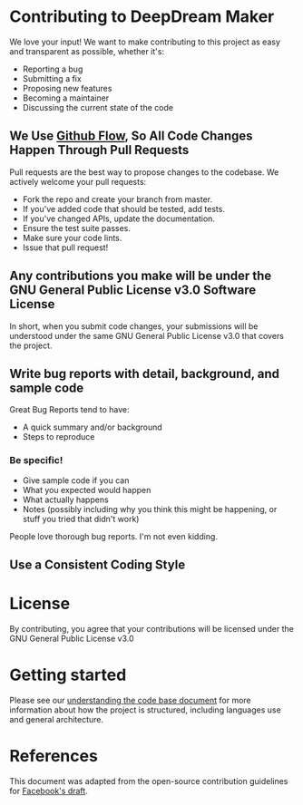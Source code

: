# Contributing to DeepDream Maker

We love your input! We want to make contributing to this project as easy and transparent as possible, whether it's:

- Reporting a bug
- Submitting a fix
- Proposing new features
- Becoming a maintainer
- Discussing the current state of the code

## We Use [Github Flow](https://guides.github.com/introduction/flow/index.html), So All Code Changes Happen Through Pull Requests

Pull requests are the best way to propose changes to the codebase. We actively welcome your pull requests:

- Fork the repo and create your branch from master.
- If you've added code that should be tested, add tests.
- If you've changed APIs, update the documentation.
- Ensure the test suite passes.
- Make sure your code lints.
- Issue that pull request!

## Any contributions you make will be under the GNU General Public License v3.0 Software License

In short, when you submit code changes, your submissions will be understood under the same GNU General Public License v3.0 that covers the project.

## Write bug reports with detail, background, and sample code

Great Bug Reports tend to have:

- A quick summary and/or background
- Steps to reproduce

### Be specific!
- Give sample code if you can
- What you expected would happen
- What actually happens
- Notes (possibly including why you think this might be happening, or stuff you tried that didn't work)

People love thorough bug reports. I'm not even kidding.

## Use a Consistent Coding Style

# License
By contributing, you agree that your contributions will be licensed under the GNU General Public License v3.0

# Getting started
Please see our [understanding the code base document](development-guide.md)
for more information about how the project is structured, including languages use and general architecture. 

# References
This document was adapted from the open-source contribution guidelines for [Facebook's draft](https://github.com/facebook/draft-js/blob/a9316a723f9e918afde44dea68b5f9f39b7d9b00/CONTRIBUTING.md).
